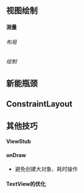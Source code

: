 ## 视图绘制

#### 测量

###### 布局

###### 绘制

## 新能瓶颈

## ConstraintLayout

## 其他技巧

#### ViewStub

#### onDraw

- 避免创建大对象、耗时操作

#### TextView的优化

